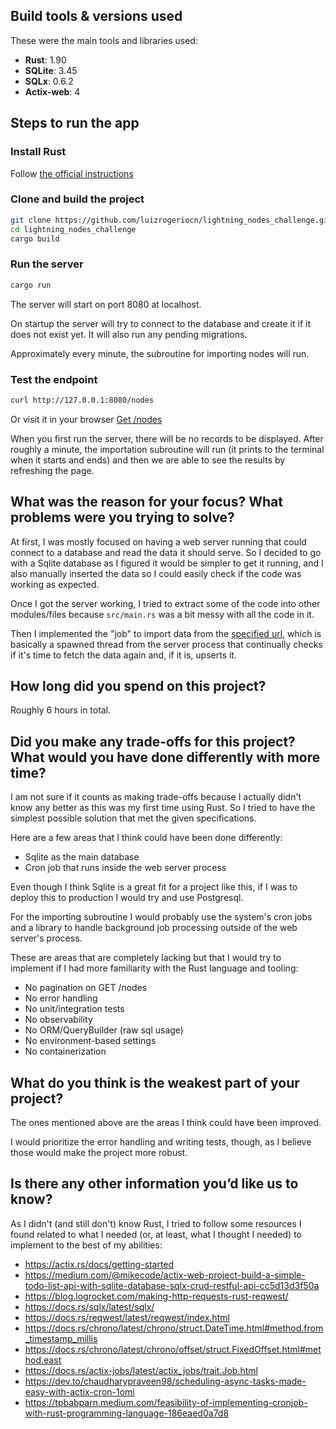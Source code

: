 ## Build tools & versions used

These were the main tools and libraries used:

- **Rust**: 1.90
- **SQLite**: 3.45
- **SQLx**: 0.6.2
- **Actix-web**: 4

## Steps to run the app

### Install Rust

Follow [the official instructions](https://www.rust-lang.org/tools/install)

### Clone and build the project

```bash
git clone https://github.com/luizrogeriocn/lightning_nodes_challenge.git
cd lightning_nodes_challenge
cargo build
```

### Run the server

```bash
cargo run
```

The server will start on port 8080 at localhost.

On startup the server will try to connect to the database and create it if it does not exist yet. It will also run any pending migrations.

Approximately every minute, the subroutine for importing nodes will run.

### Test the endpoint

```bash
curl http://127.0.0.1:8080/nodes
```

Or visit it in your browser [Get /nodes](http://127.0.0.1:8080/nodes)

When you first run the server, there will be no records to be displayed. After roughly a minute, the importation subroutine will run (it prints to the terminal when it starts and ends) and then we are able to see the results by refreshing the page.

## What was the reason for your focus? What problems were you trying to solve?

At first, I was mostly focused on having a web server running that could connect to a database and
read the data it should serve. So I decided to go with a Sqlite database as I figured it would be
simpler to get it running, and I also manually inserted the data so I could easily check if the code
was working as expected.

Once I got the server working, I tried to extract some of the code into other modules/files because
`src/main.rs` was a bit messy with all the code in it.

Then I implemented the "job" to import data from the [specified url](https://mempool.space/api/v1/lightning/nodes/rankings/connectivity), which is basically a spawned thread from the server process that continually checks if it's time to fetch the data again and, if it is, upserts it.

## How long did you spend on this project?

Roughly 6 hours in total.

## Did you make any trade-offs for this project? What would you have done differently with more time?

I am not sure if it counts as making trade-offs because I actually didn't know any better as
this was my first time using Rust. So I tried to have the simplest possible solution that met
the given specifications.

Here are a few areas that I think could have been done differently:

- Sqlite as the main database
- Cron job that runs inside the web server process

Even though I think Sqlite is a great fit for a project like this, if I was to deploy this to
production I would try and use Postgresql.

For the importing subroutine I would probably use the system's cron jobs and a library to handle background job processing outside of the web server's process.


These are areas that are completely lacking but that I would try to implement if I had more
familiarity with the Rust language and tooling:

- No pagination on GET /nodes
- No error handling
- No unit/integration tests
- No observability
- No ORM/QueryBuilder (raw sql usage)
- No environment-based settings
- No containerization

## What do you think is the weakest part of your project?

The ones mentioned above are the areas I think could have been improved.

I would prioritize the error handling and writing tests, though, as I believe
those would make the project more robust.

## Is there any other information you’d like us to know?

As I didn't (and still don't) know Rust, I tried to follow some resources I found related to what I
needed (or, at least, what I thought I needed) to implement to the best of my abilities:

- https://actix.rs/docs/getting-started
- https://medium.com/@mikecode/actix-web-project-build-a-simple-todo-list-api-with-sqlite-database-sqlx-crud-restful-api-cc5d13d3f50a
- https://blog.logrocket.com/making-http-requests-rust-reqwest/
- https://docs.rs/sqlx/latest/sqlx/
- https://docs.rs/reqwest/latest/reqwest/index.html
- https://docs.rs/chrono/latest/chrono/struct.DateTime.html#method.from_timestamp_millis
- https://docs.rs/chrono/latest/chrono/offset/struct.FixedOffset.html#method.east
- https://docs.rs/actix-jobs/latest/actix_jobs/trait.Job.html
- https://dev.to/chaudharypraveen98/scheduling-async-tasks-made-easy-with-actix-cron-1omi
- https://tpbabparn.medium.com/feasibility-of-implementing-cronjob-with-rust-programming-language-186eaed0a7d8
